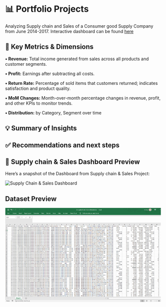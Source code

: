 # 📊 Portfolio Projects
Analyzing Supply chain and Sales of a Consumer good Supply Company from June 2014-2017. Interactive dashboard can be found [here](https://app.powerbi.com/view?r=eyJrIjoiMTg5YmZkZGUtMDVkOC00MDg4LTg4NmItOGMwZGM5YTRmZjZiIiwidCI6Ijg5NjQxZWIwLWU1ZmMtNDRlYi05MWRiLTc4ZDI5YmFkMTc3OCIsImMiOjEwfQ%3D%3D&pageName=62a7d95ec01d5533424c)

## 🎯 Key Metrics & Dimensions

**• Revenue:** Total income generated from sales across all products and customer segments.

**• Profit:** Earnings after subtracting all costs.

**• Return Rate:** Percentage of sold items that customers returned; indicates satisfaction and product quality.

**• MoM Changes:** Month-over-month percentage changes in revenue, profit, and other KPIs to monitor trends.

**• Distribution:** by Category, Segment over time


## 💡 Summary of Insights



## ✅ Recommendations and next steps




## 🧾 Supply chain & Sales Dashboard Preview

Here’s a snapshot of the Dashboard from Supply chain & Sales Project:

![Supply Chain & Sales Dashboard](https://github.com/voanhduy1710/Portfolio_projects/blob/main/3.%20Supply%20chain%20%26%20Sales/3.%20Supply%20chain%20%26%20Sales%20Dashboard.png?raw=true)

## Dataset Preview
![UDataset preview](https://github.com/voanhduy1710/Portfolio_projects/blob/main/3.%20Supply%20chain%20%26%20Sales/Dataset%20preview.png?raw=true)
